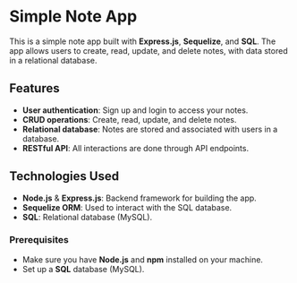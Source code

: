 # Simple Note App

This is a simple note app built with **Express.js**, **Sequelize**, and **SQL**. The app allows users to create, read, update, and delete notes, with data stored in a relational database.

## Features
- **User authentication**: Sign up and login to access your notes.
- **CRUD operations**: Create, read, update, and delete notes.
- **Relational database**: Notes are stored and associated with users in a database.
- **RESTful API**: All interactions are done through API endpoints.

## Technologies Used
- **Node.js** & **Express.js**: Backend framework for building the app.
- **Sequelize ORM**: Used to interact with the SQL database.
- **SQL**: Relational database (MySQL).


### Prerequisites
- Make sure you have **Node.js** and **npm** installed on your machine.
- Set up a **SQL** database (MySQL).

